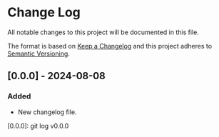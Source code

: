 # Change Log
All notable changes to this project will be documented in this file.

The format is based on [Keep a Changelog](http://keepachangelog.com/)
and this project adheres to [Semantic Versioning](http://semver.org/).

## [0.0.0] - 2024-08-08

### Added

- New changelog file.

[0.0.0]: git log v0.0.0
